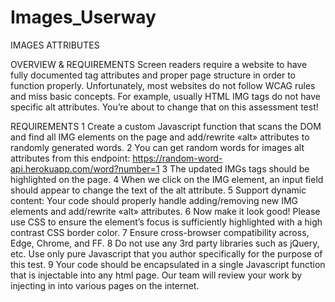 # Images_Userway


IMAGES ATTRIBUTES

OVERVIEW & REQUIREMENTS
Screen readers require a website to have fully documented tag
attributes and proper page structure in order to function properly.
Unfortunately, most websites do not follow WCAG rules and miss basic
concepts. For example, usually HTML IMG tags do not have specific alt
attributes.
You’re about to change that on this assessment test!

REQUIREMENTS
1 Create a custom Javascript function that scans the DOM and find all
IMG elements on the page and add/rewrite «alt» attributes to
randomly generated words.
2 You can get random words for images alt attributes from this
endpoint:
https://random-word-api.herokuapp.com/word?number=1
3 The updated IMGs tags should be highlighted on the page.
4 When we click on the IMG element, an input field should appear to
change the text of the alt attribute.
5 Support dynamic content: Your code should properly handle
adding/removing new IMG elements and add/rewrite «alt»
attributes.
6 Now make it look good! Please use CSS to ensure the element’s
focus is sufficiently highlighted with a high contrast CSS border
color.
7 Ensure cross-browser compatibility across, Edge, Chrome, and FF.
8 Do not use any 3rd party libraries such as jQuery, etc. Use only pure
Javascript that you author specifically for the purpose of this test.
9 Your code should be encapsulated in a single Javascript function
that is injectable into any html page. Our team will review your
work by injecting in into various pages on the internet.
